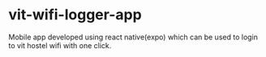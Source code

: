 # vit-wifi-logger-app
Mobile app developed using react native(expo) which can be used to login to vit hostel wifi with one click.

